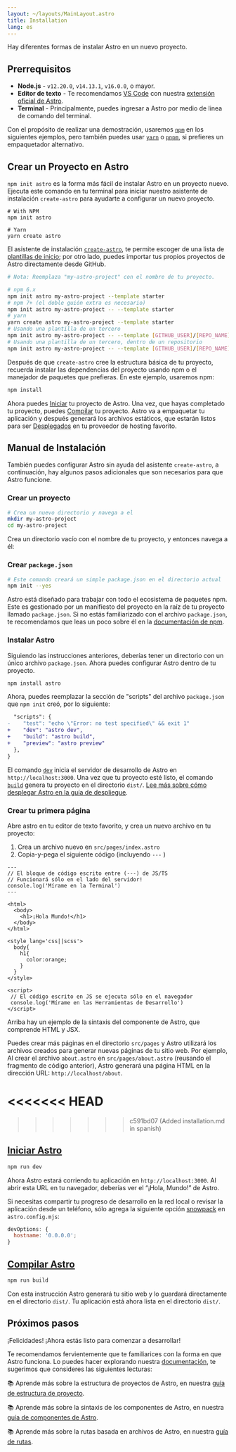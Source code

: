 ```yaml
---
layout: ~/layouts/MainLayout.astro
title: Installation
lang: es
---
```


Hay diferentes formas de instalar Astro en un nuevo proyecto.

## Prerrequisitos

- **Node.js** - `v12.20.0`, `v14.13.1`, `v16.0.0`, o mayor.
- **Editor de texto** - Te recomendamos [VS Code](https://code.visualstudio.com/) con nuestra [extensión oficial de Astro](https://marketplace.visualstudio.com/items?itemName=astro-build.astro-vscode).
- **Terminal** - Principalmente, puedes ingresar a Astro por medio de linea de comando del terminal.

Con el propósito de realizar una demostración, usaremos [`npm`](https://www.npmjs.com/) en los siguientes ejemplos, pero también puedes usar [`yarn`](https://yarnpkg.com/) o [`pnpm`](https://pnpm.io/), si prefieres un empaquetador alternativo.

## Crear un Proyecto en Astro

`npm init astro` es la forma más fácil de instalar Astro en un proyecto nuevo. Ejecuta este comando en tu terminal para iniciar nuestro asistente de instalación `create-astro` para ayudarte a configurar un nuevo proyecto.

```shell
# With NPM
npm init astro

# Yarn
yarn create astro
```

El asistente de instalación [`create-astro`](https://github.com/snowpackjs/astro/tree/main/packages/create-astro), te permite escoger de una lista de [plantillas de inicio](/examples); por otro lado, puedes importar tus propios proyectos de Astro directamente desde GitHub.

```bash
# Nota: Reemplaza "my-astro-project" con el nombre de tu proyecto.

# npm 6.x
npm init astro my-astro-project --template starter
# npm 7+ (el doble guión extra es necesario)
npm init astro my-astro-project -- --template starter
# yarn
yarn create astro my-astro-project --template starter
# Usando una plantilla de un tercero
npm init astro my-astro-project -- --template [GITHUB_USER]/[REPO_NAME]
# Usando una plantilla de un tercero, dentro de un repositorio
npm init astro my-astro-project -- --template [GITHUB_USER]/[REPO_NAME]/path/to/template
```

Después de que `create-astro` cree la estructura básica de tu proyecto, recuerda instalar las dependencias del proyecto usando npm o el manejador de paquetes que prefieras. En este ejemplo, usaremos npm:

```bash
npm install
```

Ahora puedes [Iniciar](#start-astro) tu proyecto de Astro. Una vez, que hayas completado tu proyecto, puedes [Compilar](#build-astro) tu proyecto. Astro va a empaquetar tu aplicación y después generará los archivos estáticos, que estarán listos para ser [Desplegados](/guides/deploy) en tu proveedor de hosting favorito.

## Manual de Instalación

También puedes configurar Astro sin ayuda del asistente `create-astro`, a continuación, hay algunos pasos adicionales que son necesarios para que Astro funcione.

### Crear un proyecto

```bash
# Crea un nuevo directorio y navega a el
mkdir my-astro-project
cd my-astro-project
```

Crea un directorio vacío con el nombre de tu proyecto, y entonces navega a él:

### Crear `package.json`

```bash
# Este comando creará un simple package.json en el directorio actual
npm init --yes
```

Astro está diseñado para trabajar con todo el ecosistema de paquetes npm. Este es gestionado por un manifiesto del proyecto en la raíz de tu proyecto llamado `package.json`. Si no estás familiarizado con el archivo `package.json`, te recomendamos que leas un poco sobre él en la [documentación de npm](https://docs.npmjs.com/creating-a-package-json-file).

### Instalar Astro

Siguiendo las instrucciones anteriores, deberías tener un directorio con un único archivo `package.json`. Ahora puedes configurar Astro dentro de tu proyecto.

```bash
npm install astro
```

Ahora, puedes reemplazar la sección de "scripts" del archivo `package.json` que `npm init` creó, por lo siguiente:

```diff
  "scripts": {
-    "test": "echo \"Error: no test specified\" && exit 1"
+    "dev": "astro dev",
+    "build": "astro build",
+    "preview": "astro preview"
  },
}
```

El comando [`dev`](#start-astro) inicia el servidor de desarrollo de Astro en `http://localhost:3000`. Una vez que tu proyecto esté listo, el comando [`build`](#build-astro) genera tu proyecto en el directorio `dist/`. [Lee más sobre cómo desplegar Astro en la guía de despliegue](/guides/deploy).

### Crear tu primera página

Abre astro en tu editor de texto favorito, y crea un nuevo archivo en tu proyecto:

1. Crea un archivo nuevo en `src/pages/index.astro`
2. Copia-y-pega el siguiente código (incluyendo `---` )

```astro
---
// El bloque de código escrito entre (---) de JS/TS
// Funcionará sólo en el lado del servidor!
console.log('Mírame en la Terminal')
---

<html>
  <body>
    <h1>¡Hola Mundo!</h1>
  </body>
</html>

<style lang='css||scss'>
  body{
    h1{
      color:orange;
    }
  }
</style>

<script>
 // El código escrito en JS se ejecuta sólo en el navegador
 console.log('Mírame en las Herramientas de Desarrollo')
</script>
```

Arriba hay un ejemplo de la sintaxis del componente de Astro, que comprende HTML y JSX.

Puedes crear más páginas en el directorio `src/pages` y Astro utilizará los archivos creados para generar nuevas páginas de tu sitio web. Por ejemplo, Al crear el archivo `about.astro` en `src/pages/about.astro` (reusando el fragmento de código anterior), Astro generará una página HTML en la dirección URL: `http://localhost/about`.

<<<<<<< HEAD
=======

>>>>>>> c591bd07 (Added installation.md in spanish)
## [Iniciar Astro](#start-astro)

```bash
npm run dev
```

Ahora Astro estará corriendo tu aplicación en `http://localhost:3000`. Al abrir esta URL en tu navegador, deberías ver el “¡Hola, Mundo!” de Astro.

Si necesitas compartir tu progreso de desarrollo en la red local o revisar la aplicación desde un teléfono, sólo agrega la siguiente opción [snowpack](https://www.snowpack.dev/reference/configuration#devoptionshostname) en `astro.config.mjs`:

```js
devOptions: {
  hostname: '0.0.0.0';
}
```

## [Compilar Astro](#build-astro)

```bash
npm run build
```

Con esta instrucción Astro generará tu sitio web y lo guardará directamente en el directorio `dist/`. Tu aplicación está ahora lista en el directorio `dist/`.

## Próximos pasos

¡Felicidades! ¡Ahora estás listo para comenzar a desarrollar!

Te recomendamos fervientemente que te familiarices con la forma en que Astro funciona. Lo puedes hacer explorando nuestra [documentación](/docs/), te sugerimos que consideres las siguientes lecturas:

📚 Aprende más sobre la estructura de proyectos de Astro, en nuestra [guía de estructura de proyecto](/core-concepts/project-structure).

📚 Aprende más sobre la sintaxis de los componentes de Astro, en nuestra [guía de componentes de Astro](/core-concepts/astro-components).

📚 Aprende más sobre la rutas basada en archivos de Astro, en nuestra [guía de rutas](core-concepts/astro-pages).
